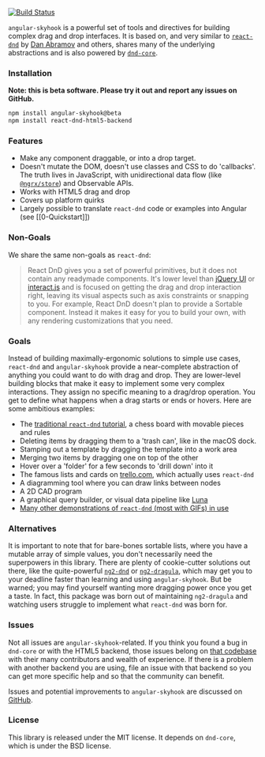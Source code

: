 [![Build Status](https://travis-ci.org/cormacrelf/angular-skyhook.svg?branch=master)](https://travis-ci.org/cormacrelf/angular-skyhook)


`angular-skyhook` is a powerful set of tools and directives for building
complex drag and drop interfaces. It is based on, and very similar to
[`react-dnd`][react-dnd] by [Dan Abramov][gaearon] and others, shares many
of the underlying abstractions and is also powered by [`dnd-core`][dnd-core].

[react-dnd]: https://react-dnd.github.io/react-dnd/
[gaearon]: https://github.com/gaearon
[dnd-core]: https://github.com/react-dnd/react-dnd/tree/master/packages/dnd-core

### Installation

**Note: this is beta software. Please try it out and report any issues on GitHub.**

```sh
npm install angular-skyhook@beta
npm install react-dnd-html5-backend
```

### Features

* Make any component draggable, or into a drop target.
* Doesn't mutate the DOM, doesn't use classes and CSS to do 'callbacks'.
  The truth lives in JavaScript, with unidirectional data flow (like
  [`@ngrx/store`](ngrx)) and Observable APIs.
* Works with HTML5 drag and drop
* Covers up platform quirks
* Largely possible to translate `react-dnd` code or examples into Angular (see
  [[0-Quickstart]])

[ngrx]: https://github.com/ngrx/ngrx-platform

### Non-Goals

We share the same non-goals as `react-dnd`:

> React DnD gives you a set of powerful primitives, but it does not contain any
> readymade components. It's lower level than [jQuery UI][jqui] or
> [interact.js][interactjs] and is focused on getting the drag and drop
> interaction right, leaving its visual aspects such as axis constraints or
> snapping to you. For example, React DnD doesn't plan to provide a Sortable
> component. Instead it makes it easy for you to build your own, with any
> rendering customizations that you need.

[jqui]: https://jqueryui.com/
[interactjs]: http://interactjs.io/

### Goals

Instead of building maximally-ergonomic solutions to simple use cases,
`react-dnd` and `angular-skyhook` provide a near-complete abstraction of
anything you could want to do with drag and drop. They are lower-level building
blocks that make it easy to implement some very complex interactions. They
assign no specific meaning to a drag/drop operation. You get to define what
happens when a drag starts or ends or hovers. Here are some ambitious examples:

* The [traditional `react-dnd` tutorial](http://react-dnd.github.io/react-dnd/examples-chessboard-tutorial-app.html), a chess board with movable pieces and rules
* Deleting items by dragging them to a 'trash can', like in the macOS dock.
* Stamping out a template by dragging the template into a work area
* Merging two items by dragging one on top of the other
* Hover over a 'folder' for a few seconds to 'drill down' into it
* The famous lists and cards on [trello.com](https://trello.com), which actually uses `react-dnd`
* A diagramming tool where you can draw links between nodes
* A 2D CAD program
* A graphical query builder, or visual data pipeline like [Luna](http://www.luna-lang.org/)
* [Many other demonstrations of `react-dnd` (most with GIFs) in use](https://github.com/react-dnd/react-dnd/issues/384)

### Alternatives

It is important to note that for bare-bones sortable lists, where you have
a mutable array of simple values, you don't necessarily need the superpowers in
this library. There are plenty of cookie-cutter solutions out there, like the
quite-powerful [`ng2-dnd`][ng2-dnd] or [`ng2-dragula`][ng2-dragula], which may
get you to your deadline faster than learning and using `angular-skyhook`. But
be warned; you may find yourself wanting more dragging power once you get
a taste. In fact, this package was born out of maintaining `ng2-dragula` and
watching users struggle to implement what `react-dnd` was born for.

[ng2-dnd]: https://github.com/akserg/ng2-dnd
[ng2-dragula]: https://github.com/valor-software/ng2-dragula

### Issues

Not all issues are `angular-skyhook`-related. If you think you found a bug in
`dnd-core` or with the HTML5 backend, those issues belong on [that
codebase](https://github.com/react-dnd/react-dnd) with their many contributors
and wealth of experience. If there is a problem with another backend you are
using, file an issue with that backend so you can get more specific help and so
that the community can benefit.

Issues and potential improvements to `angular-skyhook` are discussed on
[GitHub](https://github.com/cormacrelf/angular-skyhook).

### License

This library is released under the MIT license. It depends on `dnd-core`,
which is under the BSD license.
